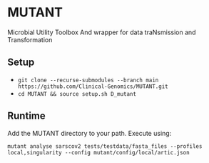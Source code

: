 # MUTANT
Microbial Utility Toolbox And wrapper for data traNsmission and Transformation

## Setup
* `git clone --recurse-submodules --branch main https://github.com/Clinical-Genomics/MUTANT.git`
* `cd MUTANT && source setup.sh D_mutant` 

## Runtime
Add the MUTANT directory to your path. Execute using:

`mutant analyse sarscov2 tests/testdata/fasta_files --profiles local,singularity --config mutant/config/local/artic.json`  
